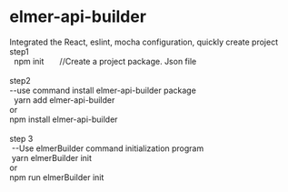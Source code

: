 # elmer-api-builder
Integrated the React, eslint, mocha configuration, quickly create project
<br/>
step1<br/>
   npm init        //Create a project package. Json file<br/>
   <br/>
step2<br/>
  --use command install elmer-api-builder package<br/>
   yarn add elmer-api-builder<br/>
   or<br/>
   npm install elmer-api-builder<br/>
<br/>
step 3<br/>
  --Use elmerBuilder command initialization program<br/>
  yarn elmerBuilder init<br/>
  or<br/>
  npm run elmerBuilder init<br/>
<br/>
